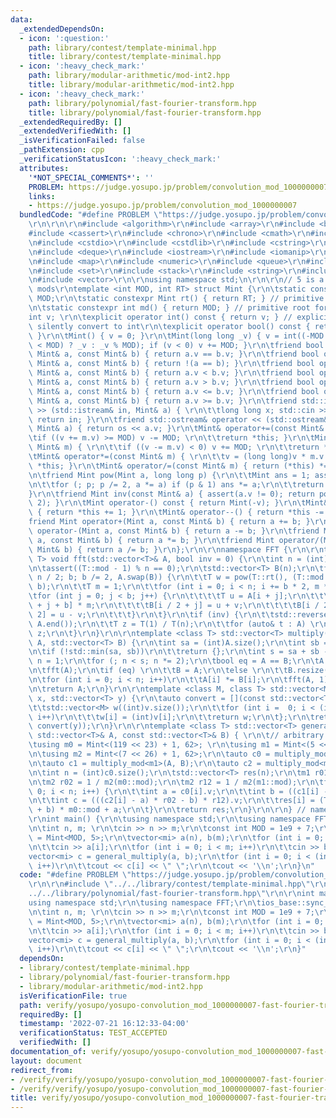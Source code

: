```yaml
---
data:
  _extendedDependsOn:
  - icon: ':question:'
    path: library/contest/template-minimal.hpp
    title: library/contest/template-minimal.hpp
  - icon: ':heavy_check_mark:'
    path: library/modular-arithmetic/mod-int2.hpp
    title: library/modular-arithmetic/mod-int2.hpp
  - icon: ':heavy_check_mark:'
    path: library/polynomial/fast-fourier-transform.hpp
    title: library/polynomial/fast-fourier-transform.hpp
  _extendedRequiredBy: []
  _extendedVerifiedWith: []
  _isVerificationFailed: false
  _pathExtension: cpp
  _verificationStatusIcon: ':heavy_check_mark:'
  attributes:
    '*NOT_SPECIAL_COMMENTS*': ''
    PROBLEM: https://judge.yosupo.jp/problem/convolution_mod_1000000007
    links:
    - https://judge.yosupo.jp/problem/convolution_mod_1000000007
  bundledCode: "#define PROBLEM \"https://judge.yosupo.jp/problem/convolution_mod_1000000007\"\
    \r\n\r\n\r\n#include <algorithm>\r\n#include <array>\r\n#include <bitset>\r\n\
    #include <cassert>\r\n#include <chrono>\r\n#include <cmath>\r\n#include <complex>\r\
    \n#include <cstdio>\r\n#include <cstdlib>\r\n#include <cstring>\r\n#include <ctime>\r\
    \n#include <deque>\r\n#include <iostream>\r\n#include <iomanip>\r\n#include <list>\r\
    \n#include <map>\r\n#include <numeric>\r\n#include <queue>\r\n#include <random>\r\
    \n#include <set>\r\n#include <stack>\r\n#include <string>\r\n#include <unordered_map>\r\
    \n#include <vector>\r\n\r\nusing namespace std;\n\r\n\r\n// 5 is a root of both\
    \ mods\r\ntemplate <int MOD, int RT> struct Mint {\r\n\tstatic const int mod =\
    \ MOD;\r\n\tstatic constexpr Mint rt() { return RT; } // primitive root for FFT\r\
    \n\tstatic constexpr int md() { return MOD; } // primitive root for FFT\r\n\t\
    int v; \r\n\texplicit operator int() const { return v; } // explicit -> don't\
    \ silently convert to int\r\n\texplicit operator bool() const { return v != 0;\
    \ }\r\n\tMint() { v = 0; }\r\n\tMint(long long _v) { v = int((-MOD <= _v && _v\
    \ < MOD) ? _v : _v % MOD); if (v < 0) v += MOD; }\r\n\tfriend bool operator==(const\
    \ Mint& a, const Mint& b) { return a.v == b.v; }\r\n\tfriend bool operator!=(const\
    \ Mint& a, const Mint& b) { return !(a == b); }\r\n\tfriend bool operator<(const\
    \ Mint& a, const Mint& b) { return a.v < b.v; }\r\n\tfriend bool operator>(const\
    \ Mint& a, const Mint& b) { return a.v > b.v; }\r\n\tfriend bool operator<=(const\
    \ Mint& a, const Mint& b) { return a.v <= b.v; }\r\n\tfriend bool operator>=(const\
    \ Mint& a, const Mint& b) { return a.v >= b.v; }\r\n\tfriend std::istream& operator\
    \ >> (std::istream& in, Mint& a) { \r\n\t\tlong long x; std::cin >> x; a = Mint(x);\
    \ return in; }\r\n\tfriend std::ostream& operator << (std::ostream& os, const\
    \ Mint& a) { return os << a.v; }\r\n\tMint& operator+=(const Mint& m) { \r\n\t\
    \tif ((v += m.v) >= MOD) v -= MOD; \r\n\t\treturn *this; }\r\n\tMint& operator-=(const\
    \ Mint& m) { \r\n\t\tif ((v -= m.v) < 0) v += MOD; \r\n\t\treturn *this; }\r\n\
    \tMint& operator*=(const Mint& m) { \r\n\t\tv = (long long)v * m.v % MOD; return\
    \ *this; }\r\n\tMint& operator/=(const Mint& m) { return (*this) *= inv(m); }\r\
    \n\tfriend Mint pow(Mint a, long long p) {\r\n\t\tMint ans = 1; assert(p >= 0);\r\
    \n\t\tfor (; p; p /= 2, a *= a) if (p & 1) ans *= a;\r\n\t\treturn ans; \r\n\t\
    }\r\n\tfriend Mint inv(const Mint& a) { assert(a.v != 0); return pow(a, MOD -\
    \ 2); }\r\n\tMint operator-() const { return Mint(-v); }\r\n\tMint& operator++()\
    \ { return *this += 1; }\r\n\tMint& operator--() { return *this -= 1; }\r\n\t\
    friend Mint operator+(Mint a, const Mint& b) { return a += b; }\r\n\tfriend Mint\
    \ operator-(Mint a, const Mint& b) { return a -= b; }\r\n\tfriend Mint operator*(Mint\
    \ a, const Mint& b) { return a *= b; }\r\n\tfriend Mint operator/(Mint a, const\
    \ Mint& b) { return a /= b; }\r\n};\r\n\r\nnamespace FFT {\r\n\r\ntemplate <class\
    \ T> void fft(std::vector<T>& A, bool inv = 0) {\r\n\tint n = (int)A.size();\r\
    \n\tassert((T::mod - 1) % n == 0);\r\n\tstd::vector<T> B(n);\r\n\tfor (int b =\
    \ n / 2; b; b /= 2, A.swap(B)) {\r\n\t\tT w = pow(T::rt(), (T::mod - 1) / n *\
    \ b);\r\n\t\tT m = 1;\r\n\t\tfor (int i = 0; i < n; i += b * 2, m *= w)\r\n\t\t\
    \tfor (int j = 0; j < b; j++) {\r\n\t\t\t\tT u = A[i + j];\r\n\t\t\t\tT v = A[i\
    \ + j + b] * m;\r\n\t\t\t\tB[i / 2 + j] = u + v;\r\n\t\t\t\tB[i / 2 + j + n /\
    \ 2] = u - v;\r\n\t\t\t}\r\n\t}\r\n\tif (inv) {\r\n\t\tstd::reverse(1 + A.begin(),\
    \ A.end());\r\n\t\tT z = T(1) / T(n);\r\n\t\tfor (auto& t : A) \r\n\t\t\tt *=\
    \ z;\r\n\t}\r\n}\r\n\r\ntemplate <class T> std::vector<T> multiply(std::vector<T>\
    \ A, std::vector<T> B) {\r\n\tint sa = (int)A.size();\r\n\tint sb = (int)B.size();\r\
    \n\tif (!std::min(sa, sb))\r\n\t\treturn {};\r\n\tint s = sa + sb - 1;\r\n\tint\
    \ n = 1;\r\n\tfor (; n < s; n *= 2);\r\n\tbool eq = A == B;\r\n\tA.resize(n);\r\
    \n\tfft(A);\r\n\tif (eq) \r\n\t\tB = A;\r\n\telse \r\n\t\tB.resize(n), fft(B);\r\
    \n\tfor (int i = 0; i < n; i++)\r\n\t\tA[i] *= B[i];\r\n\tfft(A, 1);\r\n\tA.resize(s);\r\
    \n\treturn A;\r\n}\r\n\r\ntemplate <class M, class T> std::vector<M> multiply_mod(std::vector<T>\
    \ x, std::vector<T> y) {\r\n\tauto convert = [](const std::vector<T>& v) {\r\n\
    \t\tstd::vector<M> w((int)v.size());\r\n\t\tfor (int i =  0; i < (int)v.size();\
    \ i++)\r\n\t\t\tw[i] = (int)v[i];\r\n\t\treturn w;\r\n\t};\r\n\treturn multiply(convert(x),\
    \ convert(y));\r\n}\r\n\r\ntemplate <class T> std::vector<T> general_multiply(const\
    \ std::vector<T>& A, const std::vector<T>& B) { \r\n\t// arbitrary modulus\r\n\
    \tusing m0 = Mint<(119 << 23) + 1, 62>; \r\n\tusing m1 = Mint<(5 << 25) + 1, 62>;\r\
    \n\tusing m2 = Mint<(7 << 26) + 1, 62>;\r\n\tauto c0 = multiply_mod<m0>(A, B);\r\
    \n\tauto c1 = multiply_mod<m1>(A, B);\r\n\tauto c2 = multiply_mod<m2>(A, B);\r\
    \n\tint n = (int)c0.size();\r\n\tstd::vector<T> res(n);\r\n\tm1 r01 = 1 / m1(m0::mod);\r\
    \n\tm2 r02 = 1 / m2(m0::mod);\r\n\tm2 r12 = 1 / m2(m1::mod);\r\n\tfor (int i =\
    \ 0; i < n; i++) {\r\n\t\tint a = c0[i].v;\r\n\t\tint b = ((c1[i] - a) * r01).v;\r\
    \n\t\tint c = (((c2[i] - a) * r02 - b) * r12).v;\r\n\t\tres[i] = (T(c) * m1::mod\
    \ + b) * m0::mod + a;\r\n\t}\r\n\treturn res;\r\n}\r\n\r\n} // namespace FFT\n\
    \r\nint main() {\r\n\tusing namespace std;\r\n\tusing namespace FFT;\r\n\tios_base::sync_with_stdio(0);\r\
    \n\tint n, m; \r\n\tcin >> n >> m;\r\n\tconst int MOD = 1e9 + 7;\r\n\tusing mi\
    \ = Mint<MOD, 5>;\r\n\tvector<mi> a(n), b(m);\r\n\tfor (int i = 0; i < n; i++)\r\
    \n\t\tcin >> a[i];\r\n\tfor (int i = 0; i < m; i++)\r\n\t\tcin >> b[i];\r\n\t\
    vector<mi> c = general_multiply(a, b);\r\n\tfor (int i = 0; i < (int)c.size();\
    \ i++)\r\n\t\tcout << c[i] << \" \";\r\n\tcout << '\\n';\r\n}\n"
  code: "#define PROBLEM \"https://judge.yosupo.jp/problem/convolution_mod_1000000007\"\
    \r\n\r\n#include \"../../library/contest/template-minimal.hpp\"\r\n#include \"\
    ../../library/polynomial/fast-fourier-transform.hpp\"\r\n\r\nint main() {\r\n\t\
    using namespace std;\r\n\tusing namespace FFT;\r\n\tios_base::sync_with_stdio(0);\r\
    \n\tint n, m; \r\n\tcin >> n >> m;\r\n\tconst int MOD = 1e9 + 7;\r\n\tusing mi\
    \ = Mint<MOD, 5>;\r\n\tvector<mi> a(n), b(m);\r\n\tfor (int i = 0; i < n; i++)\r\
    \n\t\tcin >> a[i];\r\n\tfor (int i = 0; i < m; i++)\r\n\t\tcin >> b[i];\r\n\t\
    vector<mi> c = general_multiply(a, b);\r\n\tfor (int i = 0; i < (int)c.size();\
    \ i++)\r\n\t\tcout << c[i] << \" \";\r\n\tcout << '\\n';\r\n}"
  dependsOn:
  - library/contest/template-minimal.hpp
  - library/polynomial/fast-fourier-transform.hpp
  - library/modular-arithmetic/mod-int2.hpp
  isVerificationFile: true
  path: verify/yosupo/yosupo-convolution_mod_1000000007-fast-fourier-transform.test.cpp
  requiredBy: []
  timestamp: '2022-07-21 16:12:33-04:00'
  verificationStatus: TEST_ACCEPTED
  verifiedWith: []
documentation_of: verify/yosupo/yosupo-convolution_mod_1000000007-fast-fourier-transform.test.cpp
layout: document
redirect_from:
- /verify/verify/yosupo/yosupo-convolution_mod_1000000007-fast-fourier-transform.test.cpp
- /verify/verify/yosupo/yosupo-convolution_mod_1000000007-fast-fourier-transform.test.cpp.html
title: verify/yosupo/yosupo-convolution_mod_1000000007-fast-fourier-transform.test.cpp
---
```

